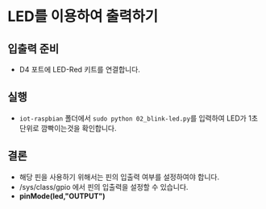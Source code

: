 # LED를 이용하여 출력하기

## 입출력 준비
* D4 포트에 LED-Red 키트를 연결합니다.

## 실행
* `iot-raspbian` 폴더에서 `sudo python 02_blink-led.py`를 입력하여 LED가 1초 단위로 깜빡이는것을 확인합니다.

## 결론
* 해당 핀을 사용하기 위해서는 핀의 입출력 여부를 설정하여야 합니다.
* /sys/class/gpio 에서 핀의 입출력을 설정할 수 있습니다.
* **pinMode(led,"OUTPUT")**
